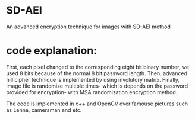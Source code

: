 # SD-AEI
An advanced encryption technique for images with SD-AEI method
# code explanation: 
First, each pixel changed to the corresponding eight bit binary number, we used 8 bits because of the normal 8 bit password length. Then, advanced hill cipher technique is implemented by using involutory matrix. Finally, image file is randomize multiple times- which is depends on the password provided for encryption- with MSA randomization encryption method.


The code is implemented in c++ and OpenCV over famouse pictures such as Lenna, cameraman and etc.

